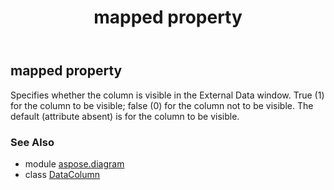 ﻿---
title: mapped property
second_title: Aspose.Diagram for Python via .NET API References
description: 
type: docs
weight: 130
url: /python-net/aspose.diagram/datacolumn/mapped/
is_root: false
---

## mapped property


Specifies whether the column is visible in the External Data window. True (1) for the column to be visible; false (0) for the column not to be visible. The default (attribute absent) is for the column to be visible.

### See Also
* module [aspose.diagram](../../)
* class [DataColumn](/diagram/python-net/aspose.diagram/datacolumn)
